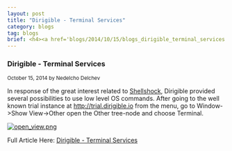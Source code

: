```yaml
---
layout: post
title: "Dirigible - Terminal Services"
category: blogs
tag: blogs
brief: <h4><a href='blogs/2014/10/15/blogs_dirigible_terminal_services.html'>Dirigible - Terminal Services</a></h4> <sub class="post-info">October 15, 2014 by Nedelcho Delchev</sub></br> In response of the great interest related to Shellshock, Dirigible provided several possibilities to use low level OS commands...<br>
---
```


### Dirigible - Terminal Services

<sub class="post-info">October 15, 2014 by Nedelcho Delchev</sub>

In response of the great interest related to <a class="jive-link-external-small" href="http://en.wikipedia.org/wiki/Shellshock_(software_bug)">Shellshock</a>, Dirigible provided several possibilities to use low level OS commands.
After going to the well known trial instance at <a class="jive-link-external-small" href="http://trial.dirigible.io/">http://trial.dirigible.io</a> from the menu, go to Window-&gt;Show View-&gt;Other open the Other tree-node and choose Terminal.<br>

<a href="http://scn.sap.com/servlet/JiveServlet/downloadImage/38-115086-563590/620-338/terminal_full.png"><img alt="open_view.png" class="jive-image" src="http://scn.sap.com/servlet/JiveServlet/downloadImage/38-115086-563590/620-338/terminal_full.png"></a><br>



Full Article Here: [Dirigible - Terminal Services](http://scn.sap.com/community/developer-center/cloud-platform/blog/2014/10/15/dirigible--terminal-services)
